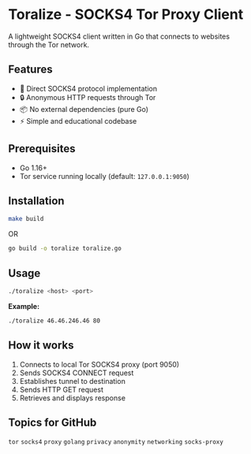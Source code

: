 # Toralize - SOCKS4 Tor Proxy Client

A lightweight SOCKS4 client written in Go that connects to websites through the Tor network.

## Features

- 🧅 Direct SOCKS4 protocol implementation
- 🔒 Anonymous HTTP requests through Tor
- 📦 No external dependencies (pure Go)
- ⚡ Simple and educational codebase

## Prerequisites

- Go 1.16+
- Tor service running locally (default: `127.0.0.1:9050`)

## Installation
```bash
make build
```

OR

```bash
go build -o toralize toralize.go
```

## Usage
```bash
./toralize <host> <port>
```

**Example:**
```bash
./toralize 46.46.246.46 80
```

## How it works

1. Connects to local Tor SOCKS4 proxy (port 9050)
2. Sends SOCKS4 CONNECT request
3. Establishes tunnel to destination
4. Sends HTTP GET request
5. Retrieves and displays response

## Topics for GitHub

`tor` `socks4` `proxy` `golang` `privacy` `anonymity` `networking` `socks-proxy`
